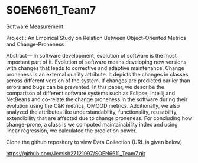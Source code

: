 # SOEN6611_Team7
Software Measurement

Project : An Empirical Study on Relation  Between  Object-Oriented Metrics and Change-Proneness

Abstract— 
            In software development, evolution of software is the most important part of it. Evolution of software means developing new versions with changes that leads to corrective and adaptive maintenance. Change proneness is an external quality attribute. It depicts the changes in classes across different version of the system. If changes are predicted earlier than errors and bugs can be prevented. In this paper, we describe the comparison of different software systems such as Eclipse, Intellij and NetBeans and co-relate the change proneness in the software during their evolution using the C&K metrics, QMOOD metrics. Additionally, we also analyzed the attributes like understandability, functionality, reusability, extendibility that are affected due to change proneness. For concluding how change-prone, a class is we computed maintainability index and using linear regression, we calculated the prediction power. 


Clone the github repository to view Data Collection (URL is given below)

https://github.com/Jemish27121997/SOEN6611_Team7.git
